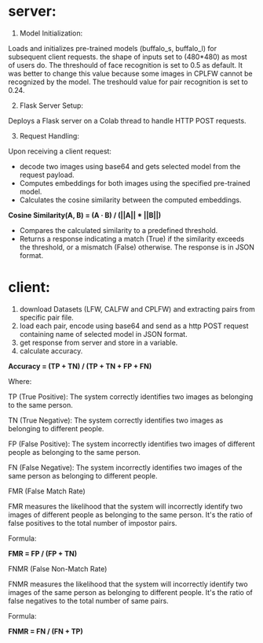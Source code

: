 # **server:**

1. Model Initialization:

  Loads and initializes pre-trained models (buffalo_s, buffalo_l) for subsequent client requests.
  the shape of inputs set to (480*480) as most of users do. The threshould of face recognition is set to 0.5 as default. It was better to change this value because some images in CPLFW cannot be recognized by the model. The treshould value for pair recognition is set to 0.24.

2. Flask Server Setup:

  Deploys a Flask server on a Colab thread to handle HTTP POST requests.

3. Request Handling:

  Upon receiving a client request:

  * decode two images using base64 and gets selected model from the request payload.
  * Computes embeddings for both images using the specified pre-trained model.
  * Calculates the cosine similarity between the computed embeddings.
  
  **Cosine Similarity(A, B) = (A · B) / (||A|| * ||B||)**

  * Compares the calculated similarity to a predefined threshold.
  * Returns a response indicating a match (True) if the similarity exceeds the threshold, or a mismatch (False) otherwise. The response is in JSON format.

# **client:**

1. download Datasets (LFW, CALFW and CPLFW) and extracting pairs from specific pair file.
2. load each pair, encode using base64 and send as a http POST request containing name of selected model in JSON format.
3. get response from server and store in a variable.
4. calculate accuracy.

**Accuracy = (TP + TN) / (TP + TN + FP + FN)**

Where:

TP (True Positive): The system correctly identifies two images as belonging to the same person.

TN (True Negative): The system correctly identifies two images as belonging to different people.

FP (False Positive): The system incorrectly identifies two images of different people as belonging to the same person.

FN (False Negative): The system incorrectly identifies two images of the same person as belonging to different people.


FMR (False Match Rate)

FMR measures the likelihood that the system will incorrectly identify two images of different people as belonging to the same person. It's the ratio of false positives to the total number of impostor pairs.

Formula:

**FMR = FP / (FP + TN)**

FNMR (False Non-Match Rate)

FNMR measures the likelihood that the system will incorrectly identify two images of the same person as belonging to different people. It's the ratio of false negatives to the total number of same pairs.

Formula:

**FNMR = FN / (FN + TP)**
